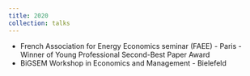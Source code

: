 ```yaml
---
title: 2020
collection: talks
---
```


  * French Association for Energy Economics seminar (FAEE) - Paris - Winner of Young Professional Second-Best Paper Award
  * BiGSEM Workshop in Economics and Management - Bielefeld


